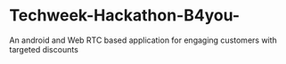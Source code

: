 # Techweek-Hackathon-B4you-
An android and Web RTC based application for engaging customers with targeted discounts 
